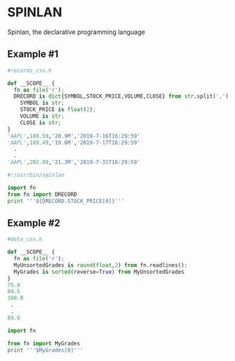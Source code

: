 # SPINLAN
Spinlan, the declarative programming language 

## Example #1

```python 
#records_csv.h

def __SCOPE__ {
  fn as file('r');
  DRECORD is dict{SYMBOL,STOCK_PRICE,VOLUME,CLOSE} from str.split(',') in fn.readlines():
    SYMBOL is str;
    STOCK_PRICE is float(2);
    VOLUME is str;
    CLOSE is str;
}
'AAPL',180.59,'20.9M','2019-7-16T16:29:59'
'AAPL',189.49,'19.6M','2019-7-17T16:29:59'
  .
  .
'AAPL',202.99,'21.3M','2019-7-31T16:29:59'
```


```python  
#!/usr/bin/spinlan

import fn
from fn import DRECORD
print '''${DRECORD.STOCK_PRICE[0]}'''

```

## Example #2

```python
#data_csv.h

def __SCOPE__ {
  fn as file('r');
  MyUnsortedGrades is round(float,2) from fn.readlines(): 
  MyGrades is sorted(reverse=True) from MyUnsortedGrades
}
75.0
80.5
100.0
 .
 .
89.0
```

```python
import fn

from fn import MyGrades
print '''$MyGrades[0]'''
```
